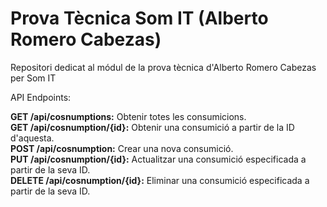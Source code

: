 # Prova Tècnica Som IT (Alberto Romero Cabezas)
Repositori dedicat al módul de la prova tècnica d'Alberto Romero Cabezas per Som IT

API Endpoints:

<b>GET /api/cosnumptions:</b> Obtenir totes les consumicions.<br/>
<b>GET /api/cosnumption/{id}:</b> Obtenir una consumició a partir de la ID d'aquesta.<br/>
<b>POST /api/cosnumption:</b> Crear una nova consumició.<br/>
<b>PUT /api/cosnumption/{id}:</b> Actualitzar una consumició especificada a partir de la seva ID.<br/>
<b>DELETE /api/cosnumption/{id}:</b> Eliminar una consumició especificada a partir de la seva ID.<br/>
